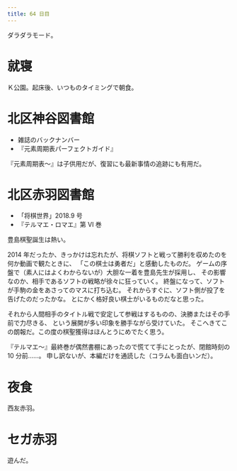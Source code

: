 ```yaml
---
title: 64 日目
---
```


ダラダラモード。

# 就寝

Ｋ公園。起床後、いつものタイミングで朝食。

# 北区神谷図書館

* 雑誌のバックナンバー
* 『元素周期表パーフェクトガイド』

『元素周期表～』は子供用だが、復習にも最新事情の追跡にも有用だ。

# 北区赤羽図書館

* 「将棋世界」2018.9 号
* 『テルマエ・ロマエ』第 VI 巻

豊島棋聖誕生は熱い。

2014 年だったか、きっかけは忘れたが、将棋ソフトと戦って勝利を収めたのを何か動画で観たときに、
「この棋士は勇者だ」と感動したものだ。
ゲームの序盤で（素人にはよくわからないが）大胆な一着を豊島先生が採用し、
その影響なのか、相手であるソフトの戦略が徐々に狂っていく。
終盤になって、ソフトが手駒の金をあさってのマスに打ち込む。
それからすぐに、ソフト側が投了を告げたのだったかな。
とにかく格好良い棋士がいるものだなと思った。

それから人間相手のタイトル戦で安定して参戦はするものの、決勝またはその手前で力尽きる、
という展開が多い印象を勝手ながら受けていた。
そこへきてこの朗報だ。この度の棋聖獲得はほんとうにめでたく思う。

『テルマエ～』最終巻が偶然書棚にあったので慌てて手にとったが、閉館時刻の 10 分前……。
申し訳ないが、本編だけを通読した（コラムも面白いンだ）。

# 夜食

西友赤羽。

# セガ赤羽

遊んだ。
